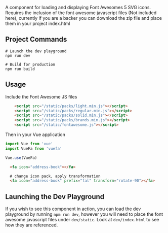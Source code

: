 A component for loading and displaying Font Awesomes 5 SVG icons. Requires the inclusion of the font awesome javascript files (Not included here), currently if you are a backer you can download the zip file and place them in your project index.html

## Project Commands
```
# Launch the dev playground
npm run dev

# Build for production
npm run build
```

## Usage

Include the Font Awesome JS files

```html
    <script src="/static/packs/light.min.js"></script>
    <script src="/static/packs/regular.min.js"></script>
    <script src="/static/packs/solid.min.js"></script>
    <script src="/static/packs/brands.min.js"></script>
    <script src="/static/fontawesome.js"></script>
```

Then in your Vue application

```javascript
import Vue from 'vue'
import VueFa from 'vuefa'

Vue.use(VueFa)
```

```html
  <fa icon="address-book"></fa>

  # change icon pack, apply transformation
  <fa icon="address-book" prefix="fal" transform="rotate-90"></fa>
```

## Launching the Dev Playground
If you wish to see this component in action, you can load the dev playground by running `npm run dev`, however you will need to place the font awesome javascript files under `dev/static`. Look at `dev/index.html` to see how they are referenced.
